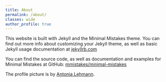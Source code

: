 ```yaml
---
title: About
permalink: /about/
classes: wide
author_profile: true
---
```


This website is built with Jekyll and the Minimal Mistakes theme. You can find out more info about customizing your Jekyll theme, as well as basic Jekyll usage documentation at [jekyllrb.com](https://jekyllrb.com/)

You can find the source code, as well as documentation and examples for Minimal Mistakes at GitHub:
[mmistakes/minimal-mistakes](https://github.com/mmistakes/minimal-mistakes)

The profile picture is by [Antonia Lehmann](https://antonialehmann.de/).
